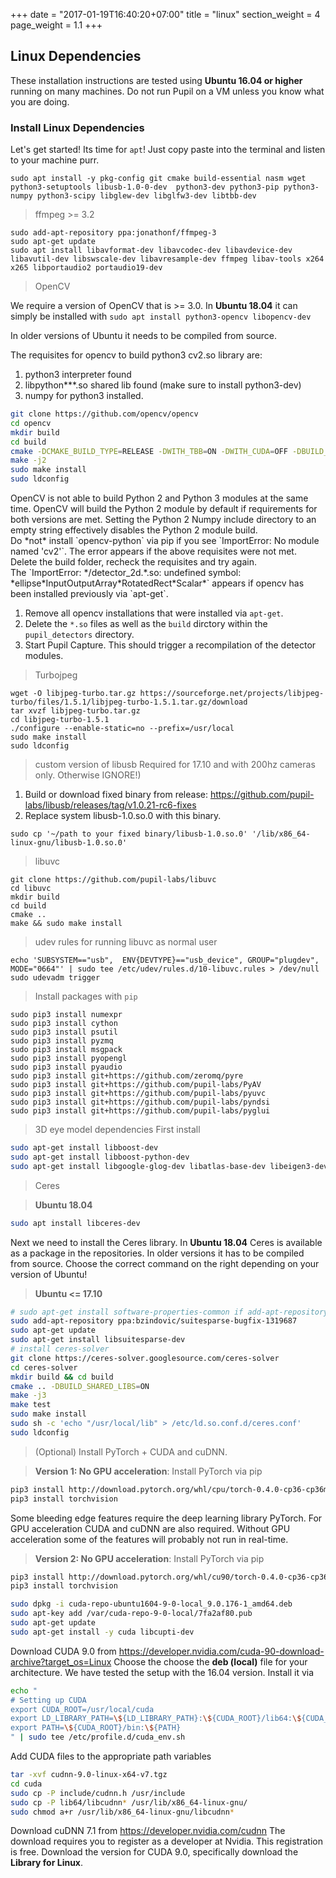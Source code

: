 +++
date = "2017-01-19T16:40:20+07:00"
title = "linux"
section_weight = 4
page_weight = 1.1
+++

## Linux Dependencies

These installation instructions are tested using **Ubuntu 16.04 or higher** running on many machines. Do not run Pupil on a VM unless you know what you are doing.

### Install Linux Dependencies

Let's get started! Its time for `apt`!  Just copy paste into the terminal and listen to your machine purr.

```
sudo apt install -y pkg-config git cmake build-essential nasm wget python3-setuptools libusb-1.0-0-dev  python3-dev python3-pip python3-numpy python3-scipy libglew-dev libglfw3-dev libtbb-dev
```

> ffmpeg >= 3.2

```
sudo add-apt-repository ppa:jonathonf/ffmpeg-3
sudo apt-get update
sudo apt install libavformat-dev libavcodec-dev libavdevice-dev libavutil-dev libswscale-dev libavresample-dev ffmpeg libav-tools x264 x265 libportaudio2 portaudio19-dev
```

> OpenCV

We require a version of OpenCV that is >= 3.0. In **Ubuntu 18.04** it can simply be installed with `sudo apt install python3-opencv libopencv-dev`

In older versions of Ubuntu it needs to be compiled from source.

The requisites for opencv to build python3 cv2.so library are:

1. python3 interpreter found
1. libpython***.so shared lib found (make sure to install python3-dev)
1. numpy for python3 installed.

```bash
git clone https://github.com/opencv/opencv
cd opencv
mkdir build
cd build
cmake -DCMAKE_BUILD_TYPE=RELEASE -DWITH_TBB=ON -DWITH_CUDA=OFF -DBUILD_opencv_python2=OFF -DBUILD_opencv_python3=ON ..
make -j2
sudo make install
sudo ldconfig
```

<aside class="notice">
OpenCV is not able to build Python 2 and Python 3 modules at the same time.
OpenCV will build the Python 2 module by default if requirements for both
versions are met. Setting the Python 2 Numpy include directory to an empty
string effectively disables the Python 2 module build.
</aside>

<aside class="faq">
Do *not* install `opencv-python` via pip if you see `ImportError: No module named 'cv2'`.
The error appears if the above requisites were not met.
Delete the build folder, recheck the requisites and try again.
</aside>

<aside class="faq">
The `ImportError: */detector_2d.*.so: undefined symbol: *ellipse*InputOutputArray*RotatedRect*Scalar*`
appears if opencv has been installed previously via `apt-get`.

1. Remove all opencv installations that were installed via `apt-get`.
1. Delete the `*.so` files as well as the `build` dirctory within the `pupil_detectors` directory.
1. Start Pupil Capture. This should trigger a recompilation of the detector modules.
</aside>

> Turbojpeg

```
wget -O libjpeg-turbo.tar.gz https://sourceforge.net/projects/libjpeg-turbo/files/1.5.1/libjpeg-turbo-1.5.1.tar.gz/download
tar xvzf libjpeg-turbo.tar.gz
cd libjpeg-turbo-1.5.1
./configure --enable-static=no --prefix=/usr/local
sudo make install
sudo ldconfig
```

> custom version of libusb
Required for 17.10 and with 200hz cameras only. Otherwise IGNORE!)

1. Build or download fixed binary from release: https://github.com/pupil-labs/libusb/releases/tag/v1.0.21-rc6-fixes
1. Replace system libusb-1.0.so.0 with this binary.

```
sudo cp '~/path to your fixed binary/libusb-1.0.so.0' '/lib/x86_64-linux-gnu/libusb-1.0.so.0'
```

> libuvc

```
git clone https://github.com/pupil-labs/libuvc
cd libuvc
mkdir build
cd build
cmake ..
make && sudo make install
```

> udev rules for running libuvc as normal user

```
echo 'SUBSYSTEM=="usb",  ENV{DEVTYPE}=="usb_device", GROUP="plugdev", MODE="0664"' | sudo tee /etc/udev/rules.d/10-libuvc.rules > /dev/null
sudo udevadm trigger
```

> Install packages with `pip`

```
sudo pip3 install numexpr
sudo pip3 install cython
sudo pip3 install psutil
sudo pip3 install pyzmq
sudo pip3 install msgpack
sudo pip3 install pyopengl
sudo pip3 install pyaudio
sudo pip3 install git+https://github.com/zeromq/pyre
sudo pip3 install git+https://github.com/pupil-labs/PyAV
sudo pip3 install git+https://github.com/pupil-labs/pyuvc
sudo pip3 install git+https://github.com/pupil-labs/pyndsi
sudo pip3 install git+https://github.com/pupil-labs/pyglui
```

> 3D eye model dependencies
First install 

```bash
sudo apt-get install libboost-dev
sudo apt-get install libboost-python-dev
sudo apt-get install libgoogle-glog-dev libatlas-base-dev libeigen3-dev
```

> Ceres

> **Ubuntu 18.04**

```bash
sudo apt install libceres-dev
```

Next we need to install the Ceres library. In **Ubuntu 18.04** Ceres is available as a package in the repositories.
In older versions it has to be compiled from source. Choose the correct command on the right depending on your version 
of Ubuntu!

> **Ubuntu <= 17.10**

```bash
# sudo apt-get install software-properties-common if add-apt-repository is not found
sudo add-apt-repository ppa:bzindovic/suitesparse-bugfix-1319687
sudo apt-get update
sudo apt-get install libsuitesparse-dev
# install ceres-solver
git clone https://ceres-solver.googlesource.com/ceres-solver
cd ceres-solver
mkdir build && cd build
cmake .. -DBUILD_SHARED_LIBS=ON
make -j3
make test
sudo make install
sudo sh -c 'echo "/usr/local/lib" > /etc/ld.so.conf.d/ceres.conf'
sudo ldconfig
```

> (Optional) Install PyTorch + CUDA and cuDNN. 

> **Version 1: No GPU acceleration**: Install PyTorch via pip

```bash
pip3 install http://download.pytorch.org/whl/cpu/torch-0.4.0-cp36-cp36m-linux_x86_64.whl 
pip3 install torchvision
```

Some bleeding edge features require the deep learning library PyTorch. 
For GPU acceleration CUDA and cuDNN are also required. Without GPU acceleration some of the features will probably not 
run in real-time.


> **Version 2: No GPU acceleration**: Install PyTorch via pip

```bash
pip3 install http://download.pytorch.org/whl/cu90/torch-0.4.0-cp36-cp36m-linux_x86_64.whl 
pip3 install torchvision
```

```bash
sudo dpkg -i cuda-repo-ubuntu1604-9-0-local_9.0.176-1_amd64.deb
sudo apt-key add /var/cuda-repo-9-0-local/7fa2af80.pub
sudo apt-get update
sudo apt-get install -y cuda libcupti-dev
``` 

Download CUDA 9.0 from https://developer.nvidia.com/cuda-90-download-archive?target_os=Linux
Choose the choose the **deb (local)** file for your architecture. We have tested the setup with the 16.04 version.
Install it via

```bash
echo "
# Setting up CUDA
export CUDA_ROOT=/usr/local/cuda
export LD_LIBRARY_PATH=\${LD_LIBRARY_PATH}:\${CUDA_ROOT}/lib64:\${CUDA_ROOT}/extras/CUPTI/lib64
export PATH=\${CUDA_ROOT}/bin:\${PATH}
" | sudo tee /etc/profile.d/cuda_env.sh 
```

Add CUDA files to the appropriate path variables

```bash
tar -xvf cudnn-9.0-linux-x64-v7.tgz
cd cuda
sudo cp -P include/cudnn.h /usr/include
sudo cp -P lib64/libcudnn* /usr/lib/x86_64-linux-gnu/
sudo chmod a+r /usr/lib/x86_64-linux-gnu/libcudnn*
```

Download cuDNN 7.1 from https://developer.nvidia.com/cudnn
The download requires you to register as a developer at Nvidia. This registration is free. Download the version for 
CUDA 9.0, specifically download the **Library for Linux**.